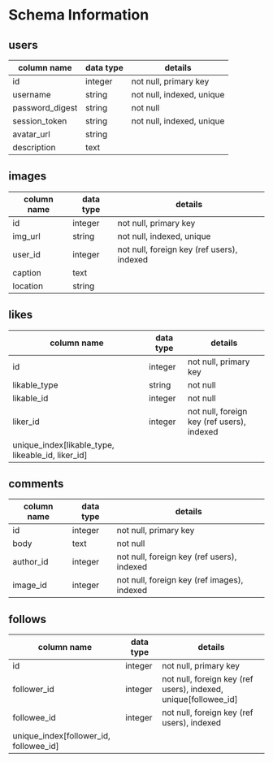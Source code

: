# Schema Information

## users

| column name     | data type | details                         |
| ----------------|-----------| --------------------------------|
| id              | integer   | not null, primary key           |
| username        | string    | not null, indexed, unique       |
| password_digest | string    | not null                        |
| session_token   | string    | not null, indexed, unique       |
| avatar_url      | string    |                                 |
| description     | text      |                                 |


## images

| column name | data type | details                                           |
| ----------- |-----------| --------------------------------------------------|
| id          | integer   | not null, primary key                             |
| img_url     | string    | not null, indexed, unique                         |
| user_id     | integer   | not null, foreign key (ref users), indexed |
| caption     | text      |                                                   |
| location    | string    |                                                   |

## likes
| column name   | data type | details                                    |
| --------------|-----------| -------------------------------------------|
| id            | integer   | not null, primary key                      |
| likable_type  | string    | not null                                   |
| likable_id    | integer   | not null                                   |
| liker_id      | integer   | not null, foreign key (ref users), indexed |
| unique_index[likable_type, likeable_id, liker_id]                      |

## comments
| column name | data type | details                                            |
| ----------- |-----------| ---------------------------------------------------|
| id          | integer   | not null, primary key                              |
| body | text | not null  |                                                    |
| author_id   | integer   | not null, foreign key (ref users), indexed  |
| image_id    | integer   | not null, foreign key (ref images), indexed |

## follows
| column name   | data type | details                                                         |
| --------------|-----------| ----------------------------------------------------------------|
| id            | integer   | not null, primary key                                           |
| follower_id   | integer   | not null, foreign key (ref users), indexed, unique[followee_id] |
| followee_id   | integer   | not null, foreign key (ref users), indexed                      |
| unique_index[follower_id, followee_id]                                                      |
